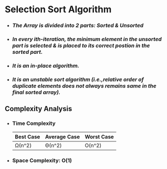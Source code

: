 # **Selection Sort Algorithm**
- ### _The Array is divided into 2 parts: Sorted & Unsorted_
- ### _In every ith-iteration, the minimum element in the unsorted part is selected & is placed to its correct postion in the sorted part._
- ### _It is an in-place algorithm._
- ### _It is an unstable sort algorithm (i.e.,relative order of duplicate elements does not always remains same in the final sorted array)._

## **Complexity Analysis**

- ### Time Complexity 
    |Best Case|Average Case|Worst Case|
    |-|-|-|
    |Ω(n^2)|Θ(n^2)|O(n^2)|

- ### Space Complexity: O(1)